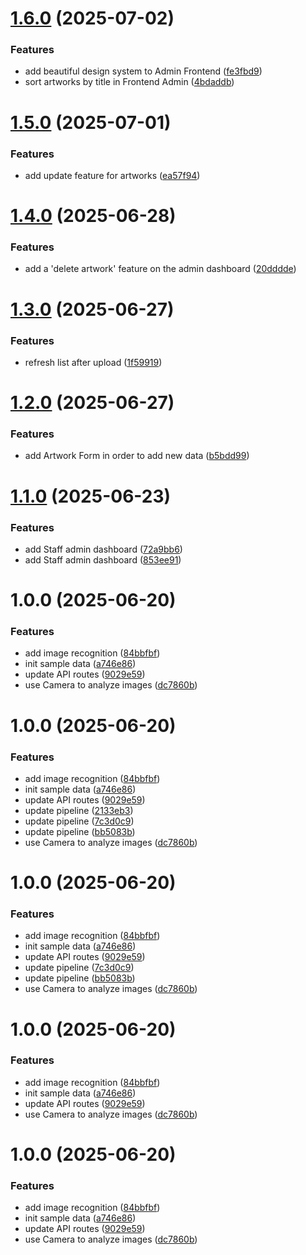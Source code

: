 # [1.6.0](https://github.com/rvuong/odomate/compare/v1.5.0...v1.6.0) (2025-07-02)


### Features

* add beautiful design system to Admin Frontend ([fe3fbd9](https://github.com/rvuong/odomate/commit/fe3fbd9a4456a1099e41f7c890e83f68a11c7916))
* sort artworks by title in Frontend Admin ([4bdaddb](https://github.com/rvuong/odomate/commit/4bdaddbb4ed33d9e8c95948ae7e5940a05fae163))

# [1.5.0](https://github.com/rvuong/odomate/compare/v1.4.0...v1.5.0) (2025-07-01)


### Features

* add update feature for artworks ([ea57f94](https://github.com/rvuong/odomate/commit/ea57f94e02ee5fdaa222240311d7d6114c5399ca))

# [1.4.0](https://github.com/rvuong/odomate/compare/v1.3.0...v1.4.0) (2025-06-28)


### Features

* add a 'delete artwork' feature on the admin dashboard ([20dddde](https://github.com/rvuong/odomate/commit/20dddde45e38a0625b7e0226b680d2427b775027))

# [1.3.0](https://github.com/rvuong/odomate/compare/v1.2.0...v1.3.0) (2025-06-27)


### Features

* refresh list after upload ([1f59919](https://github.com/rvuong/odomate/commit/1f59919907f6e23489f7264b8468ec6b97c9b924))

# [1.2.0](https://github.com/rvuong/odomate/compare/v1.1.0...v1.2.0) (2025-06-27)


### Features

* add Artwork Form in order to add new data ([b5bdd99](https://github.com/rvuong/odomate/commit/b5bdd9957b09719ca149e985043228457b7c39f6))

# [1.1.0](https://github.com/rvuong/odomate/compare/v1.0.0...v1.1.0) (2025-06-23)


### Features

* add Staff admin dashboard ([72a9bb6](https://github.com/rvuong/odomate/commit/72a9bb6a0a80f5a1696700c9f3d6c06627febf98))
* add Staff admin dashboard ([853ee91](https://github.com/rvuong/odomate/commit/853ee918f15a7e51f45c83a8ba455574a6fec211))

# 1.0.0 (2025-06-20)


### Features

* add image recognition ([84bbfbf](https://github.com/rvuong/odomate/commit/84bbfbf4d2c8e6114d8dac3054803ca820ca0260))
* init sample data ([a746e86](https://github.com/rvuong/odomate/commit/a746e86c4cdef96f0adea450fbb4adbe032d74f1))
* update API routes ([9029e59](https://github.com/rvuong/odomate/commit/9029e596757c4d5614f43d7963cc9ef656f9743d))
* use Camera to analyze images ([dc7860b](https://github.com/rvuong/odomate/commit/dc7860bf1ebb44c0ab171290175a0566577c7790))

# 1.0.0 (2025-06-20)


### Features

* add image recognition ([84bbfbf](https://github.com/rvuong/odomate/commit/84bbfbf4d2c8e6114d8dac3054803ca820ca0260))
* init sample data ([a746e86](https://github.com/rvuong/odomate/commit/a746e86c4cdef96f0adea450fbb4adbe032d74f1))
* update API routes ([9029e59](https://github.com/rvuong/odomate/commit/9029e596757c4d5614f43d7963cc9ef656f9743d))
* update pipeline ([2133eb3](https://github.com/rvuong/odomate/commit/2133eb3f21cda1ba3e1d380c8697b611cf6f5383))
* update pipeline ([7c3d0c9](https://github.com/rvuong/odomate/commit/7c3d0c98f3030596fbd5a910500d6bd8c57cee34))
* update pipeline ([bb5083b](https://github.com/rvuong/odomate/commit/bb5083b060610b5b8a629b9b7e8c7d6aa20c8026))
* use Camera to analyze images ([dc7860b](https://github.com/rvuong/odomate/commit/dc7860bf1ebb44c0ab171290175a0566577c7790))

# 1.0.0 (2025-06-20)


### Features

* add image recognition ([84bbfbf](https://github.com/rvuong/odomate/commit/84bbfbf4d2c8e6114d8dac3054803ca820ca0260))
* init sample data ([a746e86](https://github.com/rvuong/odomate/commit/a746e86c4cdef96f0adea450fbb4adbe032d74f1))
* update API routes ([9029e59](https://github.com/rvuong/odomate/commit/9029e596757c4d5614f43d7963cc9ef656f9743d))
* update pipeline ([7c3d0c9](https://github.com/rvuong/odomate/commit/7c3d0c98f3030596fbd5a910500d6bd8c57cee34))
* update pipeline ([bb5083b](https://github.com/rvuong/odomate/commit/bb5083b060610b5b8a629b9b7e8c7d6aa20c8026))
* use Camera to analyze images ([dc7860b](https://github.com/rvuong/odomate/commit/dc7860bf1ebb44c0ab171290175a0566577c7790))

# 1.0.0 (2025-06-20)


### Features

* add image recognition ([84bbfbf](https://github.com/rvuong/odomate/commit/84bbfbf4d2c8e6114d8dac3054803ca820ca0260))
* init sample data ([a746e86](https://github.com/rvuong/odomate/commit/a746e86c4cdef96f0adea450fbb4adbe032d74f1))
* update API routes ([9029e59](https://github.com/rvuong/odomate/commit/9029e596757c4d5614f43d7963cc9ef656f9743d))
* use Camera to analyze images ([dc7860b](https://github.com/rvuong/odomate/commit/dc7860bf1ebb44c0ab171290175a0566577c7790))

# 1.0.0 (2025-06-20)


### Features

* add image recognition ([84bbfbf](https://github.com/rvuong/odomate/commit/84bbfbf4d2c8e6114d8dac3054803ca820ca0260))
* init sample data ([a746e86](https://github.com/rvuong/odomate/commit/a746e86c4cdef96f0adea450fbb4adbe032d74f1))
* update API routes ([9029e59](https://github.com/rvuong/odomate/commit/9029e596757c4d5614f43d7963cc9ef656f9743d))
* use Camera to analyze images ([dc7860b](https://github.com/rvuong/odomate/commit/dc7860bf1ebb44c0ab171290175a0566577c7790))
